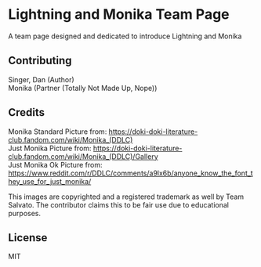 # Lightning and Monika Team Page 

A team page designed and dedicated to introduce Lightning and Monika  

## Contributing  

Singer, Dan (Author)  
Monika (Partner (Totally Not Made Up, Nope))  

## Credits  

Monika Standard Picture from: https://doki-doki-literature-club.fandom.com/wiki/Monika_(DDLC)  
Just Monika Picture from: https://doki-doki-literature-club.fandom.com/wiki/Monika_(DDLC)/Gallery  
Just Monika Ok Picture from: https://www.reddit.com/r/DDLC/comments/a9lx6b/anyone_know_the_font_they_use_for_just_monika/  

This images are copyrighted and a registered trademark as well by Team Salvato. The contributor claims this to be fair use due to educational purposes.  

## License  

MIT  